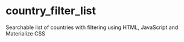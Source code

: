 # country_filter_list
Searchable list of countries with filtering using HTML, JavaScript and Materialize CSS
